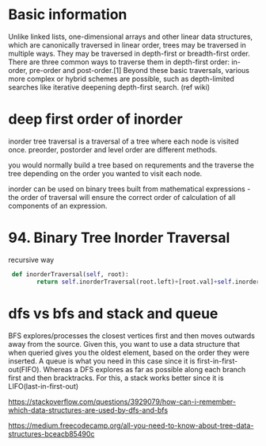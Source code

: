 # Basic information
Unlike linked lists, one-dimensional arrays and other linear data structures, which are canonically traversed in linear order, trees may be traversed in multiple ways. They may be traversed in depth-first or breadth-first order. There are three common ways to traverse them in depth-first order: in-order, pre-order and post-order.[1] Beyond these basic traversals, various more complex or hybrid schemes are possible, such as depth-limited searches like iterative deepening depth-first search.
(ref wiki)



# deep first order of inorder 
inorder tree traversal is a traversal of a tree where each node is visited once. preorder, postorder and level order are different methods.

you would normally build a tree based on requrements and the traverse the tree depending on the order you wanted to visit each node.

inorder can be used on binary trees built from mathematical expressions - the order of traversal will ensure the correct order of calculation of all components of an expression.



# 94. Binary Tree Inorder Traversal


recursive way
``` python
 def inorderTraversal(self, root):
        return self.inorderTraversal(root.left)+[root.val]+self.inorderTraversal(root.right) if root else []
```


# dfs vs bfs and stack and queue 


BFS explores/processes the closest vertices first and then moves outwards away from the source. Given this, you want to use a data structure that when queried gives you the oldest element, based on the order they were inserted. A queue is what you need in this case since it is first-in-first-out(FIFO). Whereas a DFS explores as far as possible along each branch first and then bracktracks. For this, a stack works better since it is LIFO(last-in-first-out)



https://stackoverflow.com/questions/3929079/how-can-i-remember-which-data-structures-are-used-by-dfs-and-bfs

https://medium.freecodecamp.org/all-you-need-to-know-about-tree-data-structures-bceacb85490c
